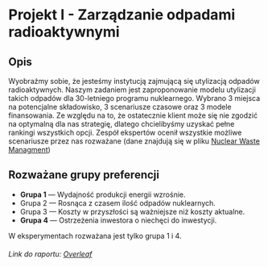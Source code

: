 # Projekt I - Zarządzanie odpadami radioaktywnymi

## Opis

Wyobraźmy sobie, że jesteśmy instytucją zajmującą się utylizacją odpadów radioaktywnych. Naszym
zadaniem jest zaproponowanie modelu utylizacji takich odpadów dla 30-letniego programu nuklearnego.
Wybrano 3 miejsca na potencjalne składowisko, 3 scenariusze czasowe oraz 3 modele finansowania. Ze
względu na to, że ostatecznie klient może się nie zgodzić na optymalną dla nas strategię, dlatego chcielibyśmy uzyskać
pełne rankingi wszystkich opcji. Zespół ekspertów ocenił wszystkie możliwe scenariusze
przez nas rozważane
(dane znajdują się w pliku [Nuclear Waste Managment](resources/nuclear-waste.csv))

## Rozważane grupy preferencji

- **Grupa 1** — Wydajność produkcji energii wzrośnie.
- Grupa 2 — Rosnąca z czasem ilość odpadów nuklearnych.
- Grupa 3 — Koszty w przyszłości są ważniejsze niż koszty aktualne.
- **Grupa 4** — Ostrzeżenia inwestora o niechęci do inwestycji.

W eksperymentach rozważana jest tylko grupa 1 i 4.

###### Link do raportu: [Overleaf](https://www.overleaf.com/4396724267phdxrzntnjnz)
